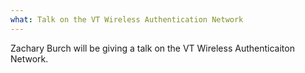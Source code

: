 ```yaml
---
what: Talk on the VT Wireless Authentication Network
---
```


Zachary Burch will be giving a talk on the VT Wireless Authenticaiton Network.

